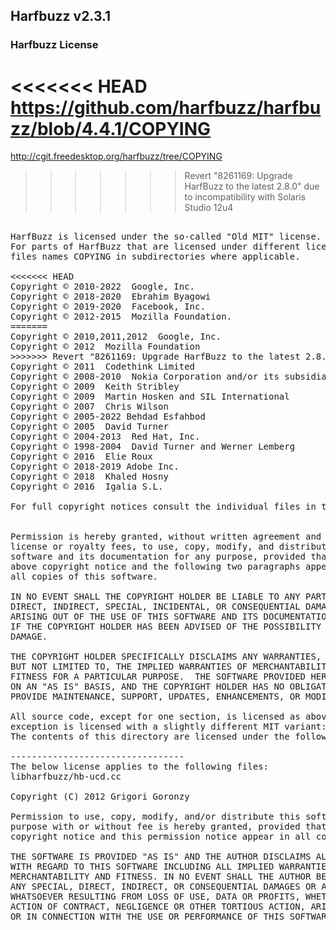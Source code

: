 ## Harfbuzz v2.3.1

### Harfbuzz License

<<<<<<< HEAD
https://github.com/harfbuzz/harfbuzz/blob/4.4.1/COPYING
=======
http://cgit.freedesktop.org/harfbuzz/tree/COPYING
>>>>>>> Revert "8261169: Upgrade HarfBuzz to the latest 2.8.0" due to incompatibility with Solaris Studio 12u4

<pre>

HarfBuzz is licensed under the so-called "Old MIT" license. Details follow.
For parts of HarfBuzz that are licensed under different licenses see individual
files names COPYING in subdirectories where applicable.

<<<<<<< HEAD
Copyright © 2010-2022  Google, Inc.
Copyright © 2018-2020  Ebrahim Byagowi
Copyright © 2019-2020  Facebook, Inc.
Copyright © 2012-2015  Mozilla Foundation.
=======
Copyright © 2010,2011,2012  Google, Inc.
Copyright © 2012  Mozilla Foundation
>>>>>>> Revert "8261169: Upgrade HarfBuzz to the latest 2.8.0" due to incompatibility with Solaris Studio 12u4
Copyright © 2011  Codethink Limited
Copyright © 2008-2010  Nokia Corporation and/or its subsidiary(-ies)
Copyright © 2009  Keith Stribley
Copyright © 2009  Martin Hosken and SIL International
Copyright © 2007  Chris Wilson
Copyright © 2005-2022 Behdad Esfahbod
Copyright © 2005  David Turner
Copyright © 2004-2013  Red Hat, Inc.
Copyright © 1998-2004  David Turner and Werner Lemberg
Copyright © 2016  Elie Roux <elie.roux@telecom-bretagne.eu>
Copyright © 2018-2019 Adobe Inc.
Copyright © 2018  Khaled Hosny
Copyright © 2016  Igalia S.L.

For full copyright notices consult the individual files in the package.


Permission is hereby granted, without written agreement and without
license or royalty fees, to use, copy, modify, and distribute this
software and its documentation for any purpose, provided that the
above copyright notice and the following two paragraphs appear in
all copies of this software.

IN NO EVENT SHALL THE COPYRIGHT HOLDER BE LIABLE TO ANY PARTY FOR
DIRECT, INDIRECT, SPECIAL, INCIDENTAL, OR CONSEQUENTIAL DAMAGES
ARISING OUT OF THE USE OF THIS SOFTWARE AND ITS DOCUMENTATION, EVEN
IF THE COPYRIGHT HOLDER HAS BEEN ADVISED OF THE POSSIBILITY OF SUCH
DAMAGE.

THE COPYRIGHT HOLDER SPECIFICALLY DISCLAIMS ANY WARRANTIES, INCLUDING,
BUT NOT LIMITED TO, THE IMPLIED WARRANTIES OF MERCHANTABILITY AND
FITNESS FOR A PARTICULAR PURPOSE.  THE SOFTWARE PROVIDED HEREUNDER IS
ON AN "AS IS" BASIS, AND THE COPYRIGHT HOLDER HAS NO OBLIGATION TO
PROVIDE MAINTENANCE, SUPPORT, UPDATES, ENHANCEMENTS, OR MODIFICATIONS.

All source code, except for one section, is licensed as above. The one
exception is licensed with a slightly different MIT variant:
The contents of this directory are licensed under the following terms:

---------------------------------
The below license applies to the following files:
libharfbuzz/hb-ucd.cc

Copyright (C) 2012 Grigori Goronzy <greg@kinoho.net>

Permission to use, copy, modify, and/or distribute this software for any
purpose with or without fee is hereby granted, provided that the above
copyright notice and this permission notice appear in all copies.

THE SOFTWARE IS PROVIDED "AS IS" AND THE AUTHOR DISCLAIMS ALL WARRANTIES
WITH REGARD TO THIS SOFTWARE INCLUDING ALL IMPLIED WARRANTIES OF
MERCHANTABILITY AND FITNESS. IN NO EVENT SHALL THE AUTHOR BE LIABLE FOR
ANY SPECIAL, DIRECT, INDIRECT, OR CONSEQUENTIAL DAMAGES OR ANY DAMAGES
WHATSOEVER RESULTING FROM LOSS OF USE, DATA OR PROFITS, WHETHER IN AN
ACTION OF CONTRACT, NEGLIGENCE OR OTHER TORTIOUS ACTION, ARISING OUT OF
OR IN CONNECTION WITH THE USE OR PERFORMANCE OF THIS SOFTWARE.

</pre>
